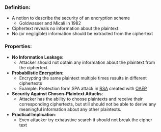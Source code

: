 ### Definition:
- A notion to describe the security of an encryption scheme
	- Goldwasser and Micali in 1982
- Ciphertext reveals no information about the plaintext
- No (or negligible) information should be extracted from the ciphertext
### Properties:
- **No Information Leakage**:
	- Attacker should not  obtain any information about the plaintext from the ciphertext.   
- **Probabilistic Encryption**: 
	- Encrypting the same plaintext multiple times results in different ciphertexts
	- Example: Protection form SPA attack in [RSA](RSA.md) created with [OAEP](OAEP.md) 
- **Security Against Chosen-Plaintext Attacks**:
	- Attacker has the ability to choose plaintexts and receive their corresponding ciphertexts, but still should not be able to derive any meaningful information about any other plaintexts.
 - **Practical Implication**:
	 - Even attacker try exhaustive search it should not break the cipher text